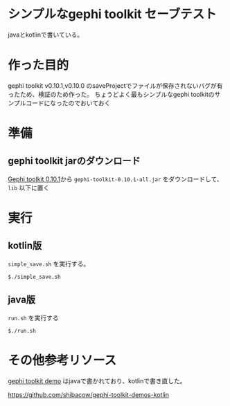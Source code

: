 # シンプルなgephi toolkit セーブテスト

javaとkotlinで書いている。

# 作った目的

gephi toolkit v0.10.1,v0.10.0 のsaveProjectでファイルが保存されないバグが有ったため、検証のため作った。
ちょうどよく最もシンプルなgephi toolkitのサンプルコードになったのでおいておく

# 準備

## gephi toolkit jarのダウンロード

[Gephi toolkit 0.10.1](https://github.com/gephi/gephi-toolkit/releases/tag/v0.10.1)から  `gephi-toolkit-0.10.1-all.jar`  をダウンロードして、`lib` 以下に置く


# 実行

## kotlin版

`simple_save.sh` を実行する。

```
$./simple_save.sh
```

## java版

`run.sh` を実行する

```
$./run.sh
```

# その他参考リソース

[gephi toolkit demo](https://github.com/gephi/gephi-toolkit-demos) はjavaで書かれており、kotlinで書き直した。

https://github.com/shibacow/gephi-toolkit-demos-kotlin
